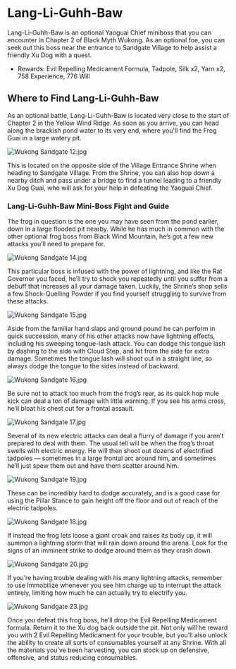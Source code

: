 # Lang-Li-Guhh-Baw

Lang-Li-Guhh-Baw is an optional Yaoguai Chief miniboss that you can encounter in Chapter 2 of Black Myth Wukong. As an optional foe, you can seek out this boss near the entrance to Sandgate Village to help assist a friendly Xu Dog with a quest. 

  * Rewards: Evil Repelling Medicament Formula, Tadpole, Silk x2, Yarn x2, 758 Experience, 776 Will

## Where to Find Lang-Li-Guhh-Baw

As an optional battle, Lang-Li-Guhh-Baw is located very close to the start of Chapter 2 in the Yellow Wind Ridge. As soon as you arrive, you can head along the brackish pond water to its very end, where you'll find the Frog Guai in a large watery pit. 

![Wukong Sandgate 12.jpg](https://oyster.ignimgs.com/mediawiki/apis.ign.com/black-myth-wukong/2/2a/Wukong_Sandgate_12.jpg)

This is located on the opposite side of the Village Entrance Shrine when heading to Sandgate Village. From the Shrine, you can also hop down a nearby ditch and pass under a bridge to find a tunnel leading to a friendly Xu Dog Guai, who will ask for your help in defeating the Yaoguai Chief. 

### Lang-Li-Guhh-Baw Mini-Boss Fight and Guide

The frog in question is the one you may have seen from the pond earlier, down in a large flooded pit nearby. While he has much in common with the other optional frog boss from Black Wind Mountain, he’s got a few new attacks you’ll need to prepare for. 

![Wukong Sandgate 14.jpg](https://oyster.ignimgs.com/mediawiki/apis.ign.com/black-myth-wukong/f/fe/Wukong_Sandgate_14.jpg)

This particular boss is infused with the power of lightning, and like the Rat Governor you faced, he’ll try to shock you repeatedly until you suffer from a debuff that increases all your damage taken. Luckily, the Shrine’s shop sells a few Shock-Quelling Powder if you find yourself struggling to survive from these attacks. 

![Wukong Sandgate 15.jpg](https://oyster.ignimgs.com/mediawiki/apis.ign.com/black-myth-wukong/8/89/Wukong_Sandgate_15.jpg)

Aside from the familiar hand slaps and ground pound he can perform in quick succession, many of his other attacks now have lightning effects, including his sweeping tongue-lash attack. You can dodge this tongue lash by dashing to the side with Cloud Step, and hit from the side for extra damage. Sometimes the tongue lash will shoot out in a straight line, so always dodge the tongue to the sides instead of backward. 

![Wukong Sandgate 16.jpg](https://oyster.ignimgs.com/mediawiki/apis.ign.com/black-myth-wukong/5/56/Wukong_Sandgate_16.jpg)

Be sure not to attack too much from the frog’s rear, as its quick hop mule kick can deal a ton of damage with little warning. If you see his arms cross, he’ll bloat his chest out for a frontal assault. 

![Wukong Sandgate 17.jpg](https://oyster.ignimgs.com/mediawiki/apis.ign.com/black-myth-wukong/c/cc/Wukong_Sandgate_17.jpg)

Several of its new electric attacks can deal a flurry of damage if you aren’t prepared to deal with them. The usual tell will be when the frog’s throat swells with electric energy. He will then shoot out dozens of electrified tadpoles — sometimes in a large frontal arc around him, and sometimes he’ll just spew them out and have them scatter around him. 

![Wukong Sandgate 19.jpg](https://oyster.ignimgs.com/mediawiki/apis.ign.com/black-myth-wukong/2/2b/Wukong_Sandgate_19.jpg)

These can be incredibly hard to dodge accurately, and is a good case for using the Pillar Stance to gain height off the floor and out of reach of the electric tadpoles. 

![Wukong Sandgate 18.jpg](https://oyster.ignimgs.com/mediawiki/apis.ign.com/black-myth-wukong/e/eb/Wukong_Sandgate_18.jpg)

If instead the frog lets loose a giant croak and raises its body up, it will summon a lightning storm that will rain down around the arena. Look for the signs of an imminent strike to dodge around them as they crash down. 

![Wukong Sandgate 20.jpg](https://oyster.ignimgs.com/mediawiki/apis.ign.com/black-myth-wukong/2/20/Wukong_Sandgate_20.jpg)

If you’re having trouble dealing with his many lightning attacks, remember to use Immobilize whenever you see him charge up to interrupt the attack entirely, limiting how much he can actually try to electrify you. 

![Wukong Sandgate 23.jpg](https://oyster.ignimgs.com/mediawiki/apis.ign.com/black-myth-wukong/2/27/Wukong_Sandgate_23.jpg)

Once you defeat this frog boss, he’ll drop the Evil Repelling Medicament formula. Return it to the Xu dog back outside the pit. Not only will he reward you with 2 Evil Repelling Medicament for your trouble, but you’ll also unlock the ability to create all sorts of consumables yourself at any Shrine. With all the materials you’ve been harvesting, you can stock up on defensive, offensive, and status reducing consumables. 

